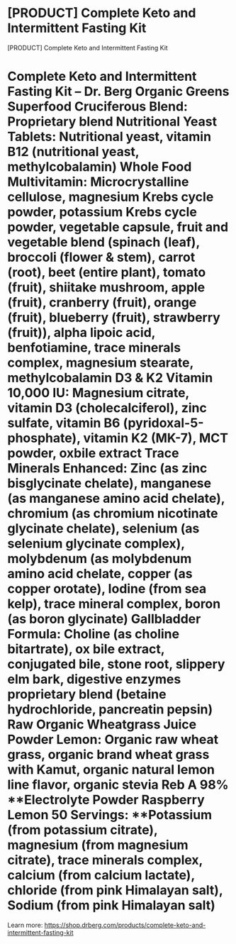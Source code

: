 # [PRODUCT] Complete Keto and Intermittent Fasting Kit

[PRODUCT] Complete Keto and Intermittent Fasting Kit
# Complete Keto and Intermittent Fasting Kit – Dr. Berg **Organic Greens Superfood Cruciferous Blend:** Proprietary blend **Nutritional Yeast Tablets:** Nutritional yeast, vitamin B12 (nutritional yeast, methylcobalamin) **Whole Food Multivitamin:** Microcrystalline cellulose, magnesium Krebs cycle powder, potassium Krebs cycle powder, vegetable capsule, fruit and vegetable blend (spinach (leaf), broccoli (flower & stem), carrot (root), beet (entire plant), tomato (fruit), shiitake mushroom, apple (fruit), cranberry (fruit), orange (fruit), blueberry (fruit), strawberry (fruit)), alpha lipoic acid, benfotiamine, trace minerals complex, magnesium stearate, methylcobalamin **D3 & K2 Vitamin 10,000 IU:** Magnesium citrate, vitamin D3 (cholecalciferol), zinc sulfate, vitamin B6 (pyridoxal-5-phosphate), vitamin K2 (MK-7), MCT powder, oxbile extract **Trace Minerals Enhanced:** Zinc (as zinc bisglycinate chelate), manganese (as manganese amino acid chelate), chromium (as chromium nicotinate glycinate chelate), selenium (as selenium glycinate complex), molybdenum (as molybdenum amino acid chelate, copper (as copper orotate), Iodine (from sea kelp), trace mineral complex, boron (as boron glycinate) **Gallbladder Formula:** Choline (as choline bitartrate), ox bile extract, conjugated bile, stone root, slippery elm bark, digestive enzymes proprietary blend (betaine hydrochloride, pancreatin pepsin) **Raw Organic Wheatgrass Juice Powder Lemon:** Organic raw wheat grass, organic brand wheat grass with Kamut, organic natural lemon line flavor, organic stevia Reb A 98% **Electrolyte Powder Raspberry Lemon 50 Servings: **Potassium (from potassium citrate), magnesium (from magnesium citrate), trace minerals complex, calcium (from calcium lactate), chloride (from pink Himalayan salt), Sodium (from pink Himalayan salt)
Learn more: https://shop.drberg.com/products/complete-keto-and-intermittent-fasting-kit
